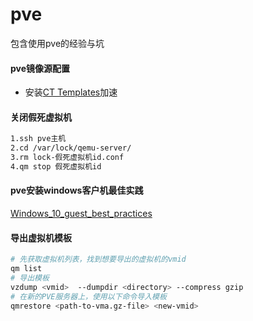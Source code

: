 # pve
包含使用pve的经验与坑


#### pve镜像源配置
- 安装[CT Templates](https://mirrors.tuna.tsinghua.edu.cn/help/proxmox/)加速

#### 关闭假死虚拟机
```bash
1.ssh pve主机
2.cd /var/lock/qemu-server/
3.rm lock-假死虚拟机id.conf
4.qm stop 假死虚拟机id
```

#### pve安装windows客户机最佳实践
[Windows_10_guest_best_practices](https://pve.proxmox.com/wiki/Windows_10_guest_best_practices)

#### 导出虚拟机模板
```bash
# 先获取虚拟机列表，找到想要导出的虚拟机的vmid
qm list
# 导出模板
vzdump <vmid>  --dumpdir <directory> --compress gzip
# 在新的PVE服务器上，使用以下命令导入模板
qmrestore <path-to-vma.gz-file> <new-vmid>
```
